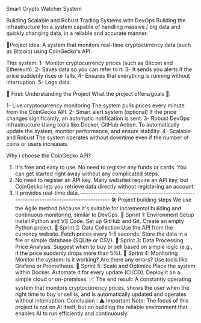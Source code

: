 Smart Crypto Watcher System

Building Scalable and Robust Trading Systems with DevOps
Building the infrastructure for a system capable of handling massive / big data and quickly changing data, in a reliable and accurate manner. 

📌Project idea:
A system that monitors real-time cryptocurrency data (such as Bitcoin) using CoinGecko's API.

This system:
1- Monitor cryptocurrency prices (such as Bitcoin and Ethereum).
2- Saves data so you can refer to it.
3- It sends you alerts if the price suddenly rises or falls.
4- Ensures that everything is running without interruption.
5- Logs data.

🧠 First: Understanding the Project
What the project offers/goals 🎯:

1- Live cryptocurrency monitoring
The system pulls prices every minute from the CoinGecko API.
2- Smart alert system (optional)
If the price changes significantly, an automatic notification is sent.
3- Robust DevOps infrastructure
Using tools like Docker, GitHub Action.
To automatically update the system, monitor performance, and ensure stability.
4- Scalable and Robust
The system operates without downtime even if the number of coins or users increases.

Why i choose the CoinGecko API?
1. It's free and easy to use.
No need to register any funds or cards.
You can get started right away without any complicated steps.
2. No need to register an API key.
Many websites require an API key, but CoinGecko lets you retrieve data directly without registering an account.
3. It provides real-time data.
—------------------------------------------------------------------------------------
🛠️ Project building steps
 We use the Agile method because it's suitable for incremental building and continuous monitoring, similar to DevOps.
📌 Sprint 1: Environment Setup
Install Python and VS Code.
Set up GitHub and Git.
Create an empty Python project.
📌 Sprint 2: Data Collection
Use the API from the currency website.
Fetch prices every 1-5 seconds.
Store the data in a file or simple database (SQLite or CSV).
📌 Sprint 3: Data Processing
Price Analysis.
Suggest when to buy or sell based on simple logic (e.g., if the price suddenly drops more than 5%).
📌 Sprint 4: Monitoring
Monitor the system: Is it working? Are there any errors?
Use tools like Grafana or Prometheus.
📌 Sprint 5: Scale and Optimize
Place the system within Docker.
Automate it for every update (CI/CD).
Deploy it on a simple cloud or on-premises.
📈 The end result:
A constantly operating system that monitors cryptocurrency prices, shows the user when the right time to buy or sell is, and is automatically updated and operates without interruption.
Conclusion :
⚠️ Important Note:
The focus of this project is not on AI itself, but on building the reliable environment that enables AI to run efficiently and continuously.


